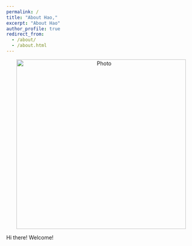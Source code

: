 ```yaml
---
permalink: /
title: "About Hao,"
excerpt: "About Hao"
author_profile: true
redirect_from: 
  - /about/
  - /about.html
---
```


<p align="center">
  <img src="https://haoxsia.github.io/images/profile_hx.png?raw=true" alt="Photo" style="width: 450px;"/> 
</p>

Hi there! Welcome!






